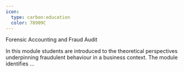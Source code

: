 ```yaml
---
icon:
  type: carbon:education
  color: 78909C
---
```

Forensic Accounting and Fraud Audit

In this module students are introduced to the theoretical perspectives underpinning fraudulent behaviour in a business context. The module identifies  ... 

